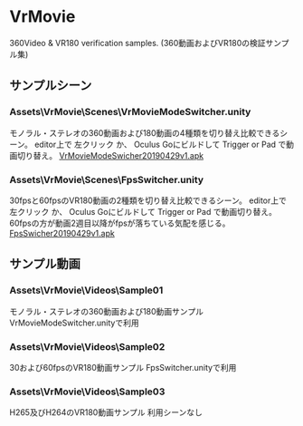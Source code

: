 # VrMovie
360Video &amp; VR180 verification samples. (360動画およびVR180の検証サンプル集)

## サンプルシーン
### Assets\VrMovie\Scenes\VrMovieModeSwitcher.unity
モノラル・ステレオの360動画および180動画の4種類を切り替え比較できるシーン。
editor上で 左クリック か、 Oculus Goにビルドして Trigger or Pad で動画切り替え。
[VrMovieModeSwicher20190429v1.apk](https://drive.google.com/open?id=1iOH0zQ0I6VobwCIENdTosUb0M7u6JqUn)

### Assets\VrMovie\Scenes\FpsSwitcher.unity
30fpsと60fpsのVR180動画の2種類を切り替え比較できるシーン。
editor上で 左クリック か、 Oculus Goにビルドして Trigger or Pad で動画切り替え。
60fpsの方が動画2週目以降がfpsが落ちている気配を感じる。
[FpsSwicher20190429v1.apk](https://drive.google.com/open?id=1O-SvyNc0O_vYpCKoTWiZTC_sd4SEDJoW)

## サンプル動画
### Assets\VrMovie\Videos\Sample01
モノラル・ステレオの360動画および180動画サンプル
VrMovieModeSwitcher.unityで利用

### Assets\VrMovie\Videos\Sample02
30および60fpsのVR180動画サンプル
FpsSwitcher.unityで利用

### Assets\VrMovie\Videos\Sample03
H265及びH264のVR180動画サンプル
利用シーンなし